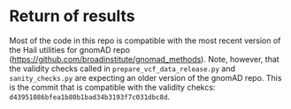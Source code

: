 # Return of results 
Most of the code in this repo is compatible with the most recent version of the Hail utilities for gnomAD repo (https://github.com/broadinstitute/gnomad_methods). Note, however, that the validity checks called in `prepare_vcf_data_release.py` and `sanity_checks.py` are expecting an older version of the gnomAD repo. This is the commit that is compatible with the validity chekcs: `d43951086bfea1b80b1bad34b3193f7c031dbc8d`. 